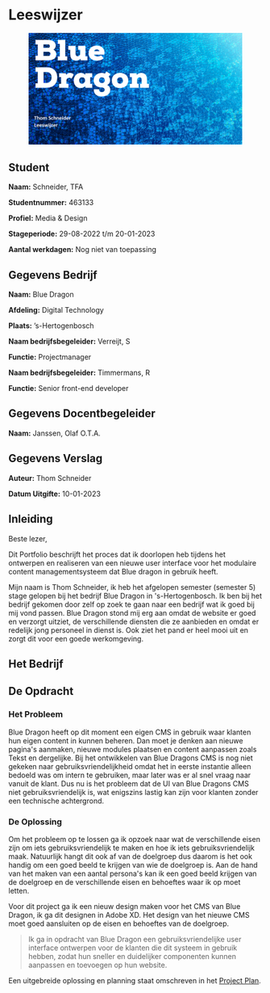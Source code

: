 # Leeswijzer

<figure><img src=".gitbook/assets/vakleeswijzer.png" alt=""><figcaption></figcaption></figure>

## **Student**

**Naam:** Schneider, TFA

**Studentnummer:** 463133

**Profiel:** Media & Design

**Stageperiode:** 29-08-2022 t/m 20-01-2023

**Aantal werkdagen:** Nog niet van toepassing

## Gegevens Bedrijf

**Naam:** Blue Dragon

**Afdeling:** Digital Technology

**Plaats:** ’s-Hertogenbosch

**Naam bedrijfsbegeleider:** Verreijt, S

**Functie:** Projectmanager

**Naam bedrijfsbegeleider:** Timmermans, R

**Functie:** Senior front-end developer

## Gegevens Docentbegeleider

**Naam:** Janssen, Olaf O.T.A.

## Gegevens Verslag

**Auteur:** Thom Schneider

**Datum Uitgifte:** 10-01-2023

## Inleiding

Beste lezer,

Dit Portfolio beschrijft het proces dat ik doorlopen heb tijdens het ontwerpen en realiseren van een nieuwe user interface voor het modulaire content managementsysteem dat Blue dragon in gebruik heeft.

Mijn naam is Thom Schneider, ik heb het afgelopen semester (semester 5) stage gelopen bij het bedrijf Blue Dragon in 's-Hertogenbosch. Ik ben bij het bedrijf gekomen door zelf op zoek te gaan naar een bedrijf wat ik goed bij mij vond passen. Blue Dragon stond mij erg aan omdat de website er goed en verzorgt uitziet, de verschillende diensten die ze aanbieden en omdat er redelijk jong personeel in dienst is. Ook ziet het pand er heel mooi uit en zorgt dit voor een goede werkomgeving.&#x20;

## Het Bedrijf



## De Opdracht

### Het Probleem

Blue Dragon heeft op dit moment een eigen CMS in gebruik waar klanten hun eigen content in kunnen beheren. Dan moet je denken aan nieuwe pagina's aanmaken, nieuwe modules plaatsen en  content aanpassen zoals Tekst en dergelijke. Bij het ontwikkelen van Blue Dragons CMS is nog niet gekeken naar gebruiksvriendelijkheid omdat het in eerste instantie alleen bedoeld was om intern te gebruiken, maar later was er al snel vraag naar vanuit de klant. Dus nu is het probleem dat de UI van Blue Dragons CMS niet gebruiksvriendelijk is,  wat enigszins lastig kan zijn voor klanten zonder een technische achtergrond.

### De Oplossing

Om het probleem op te lossen ga ik opzoek naar wat de verschillende eisen zijn om iets gebruiksvriendelijk te maken en hoe ik iets gebruiksvriendelijk maak. Natuurlijk hangt dit ook af van de doelgroep dus daarom is het ook handig om een goed beeld te krijgen van wie de doelgroep is. Aan de hand van het maken van een aantal persona's kan ik een goed beeld krijgen van de doelgroep en de verschillende eisen en behoeftes waar ik op moet letten.&#x20;

Voor dit project ga ik een nieuw design maken voor het CMS van Blue Dragon, ik ga dit designen in Adobe XD. Het design van het nieuwe CMS moet goed aansluiten op de eisen en behoeftes van de doelgroep.

> Ik ga in opdracht van Blue Dragon een gebruiksvriendelijke user interface ontwerpen voor de klanten die dit systeem in gebruik hebben, zodat hun sneller en duidelijker componenten kunnen aanpassen en toevoegen op hun website.

Een uitgebreide oplossing en planning staat omschreven in het [Project Plan](stage-project/project-plan.md).

